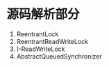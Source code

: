 # 源码解析部分	
1. ReentrantLock
2. ReentrantReadWriteLock
3. I-ReadWriteLock
4. AbstractQueuedSynchronizer